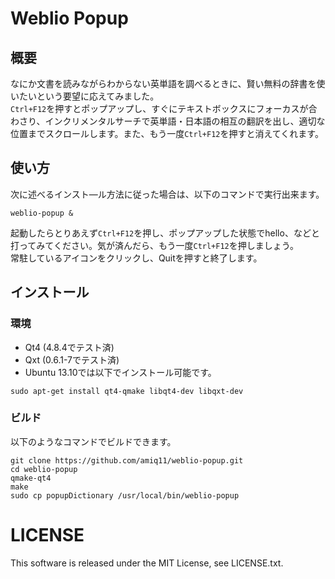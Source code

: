 # Weblio Popup
## 概要
なにか文書を読みながらわからない英単語を調べるときに、賢い無料の辞書を使いたいという要望に応えてみました。  
`Ctrl+F12`を押すとポップアップし、すぐにテキストボックスにフォーカスが合わさり、インクリメンタルサーチで英単語・日本語の相互の翻訳を出し、適切な位置までスクロールします。また、もう一度`Ctrl+F12`を押すと消えてくれます。

## 使い方
次に述べるインスト―ル方法に従った場合は、以下のコマンドで実行出来ます。  
```
weblio-popup &
```

起動したらとりあえず`Ctrl+F12`を押し、ポップアップした状態でhello、などと打ってみてください。気が済んだら、もう一度`Ctrl+F12`を押しましょう。  
常駐しているアイコンをクリックし、Quitを押すと終了します。

## インストール
### 環境
- Qt4 (4.8.4でテスト済)
- Qxt (0.6.1-7でテスト済)
- Ubuntu 13.10では以下でインストール可能です。  
```
sudo apt-get install qt4-qmake libqt4-dev libqxt-dev
```

### ビルド
以下のようなコマンドでビルドできます。  
```
git clone https://github.com/amiq11/weblio-popup.git
cd weblio-popup
qmake-qt4
make
sudo cp popupDictionary /usr/local/bin/weblio-popup
```

# LICENSE
This software is released under the MIT License, see LICENSE.txt.
